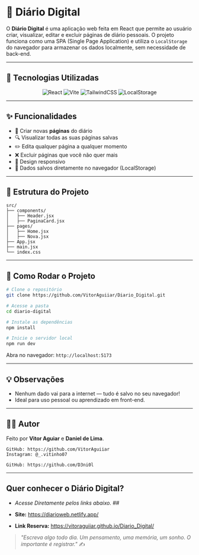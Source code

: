 # 📝 Diário Digital

O **Diário Digital** é uma aplicação web feita em React que permite ao usuário criar, visualizar, editar e excluir páginas de diário pessoais. O projeto funciona como uma SPA (Single Page Application) e utiliza o `LocalStorage` do navegador para armazenar os dados localmente, sem necessidade de back-end.

---

## 🚀 Tecnologias Utilizadas



<Div align="center">
  
![React](https://img.shields.io/badge/React-20232A?style=for-the-badge&logo=react&logoColor=61DAFB)
![Vite](https://img.shields.io/badge/Vite-646CFF?style=for-the-badge&logo=vite&logoColor=white)
![TailwindCSS](https://img.shields.io/badge/Tailwind-06B6D4?style=for-the-badge&logo=tailwindcss&logoColor=white)
![LocalStorage](https://img.shields.io/badge/LocalStorage-FFA500?style=for-the-badge)

</Div>

---

## ✨ Funcionalidades

- 📄 Criar novas **páginas** do diário  
- 🔍 Visualizar todas as suas páginas salvas  
- ✏️ Edita qualquer página a qualquer momento  
- ❌ Excluir páginas que você não quer mais  
- 📱 Design responsivo  
- 💾 Dados salvos diretamente no navegador (LocalStorage)

---

## 📁 Estrutura do Projeto

```
src/
├── components/
│   ├── Header.jsx
│   ├── PaginaCard.jsx
├── pages/
│   ├── Home.jsx
│   ├── Nova.jsx
├── App.jsx
├── main.jsx
└── index.css
```

---

## 🧪 Como Rodar o Projeto

```bash
# Clone o repositório
git clone https://github.com/VitorAguiiar/Diario_Digital.git

# Acesse a pasta
cd diario-digital

# Instale as dependências
npm install

# Inicie o servidor local
npm run dev
```

Abra no navegador: `http://localhost:5173`

---

## 💡 Observações

- Nenhum dado vai para a internet — tudo é salvo no seu navegador!
- Ideal para uso pessoal ou aprendizado em front-end.

---

## 👨‍💻 Autor

Feito por **Vitor Aguiar** e **Daniel de Lima**.
```
GitHub: https://github.com/VitorAguiiar
Instagram: @_.vitinho07
```

```
GitHub: https://github.com/D3ni0l
```
---

## Quer conhecer o Diário Digital? 
- *Acesse Diretamente pelos links abaixo.* ##

   
- **Site:** https://diarioweb.netlify.app/
- **Link Reserva:** https://vitoraguiiar.github.io/Diario_Digital/


> _"Escreva algo todo dia. Um pensamento, uma memória, um sonho. O importante é registrar."_ ✍️
